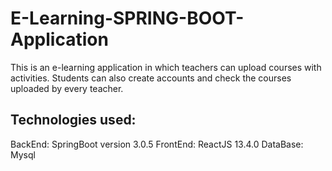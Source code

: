 # E-Learning-SPRING-BOOT-Application

This is an e-learning application in which teachers can upload courses with activities. 
Students can also create accounts and check the courses uploaded by every teacher.

## Technologies used:
BackEnd: SpringBoot version 3.0.5
FrontEnd: ReactJS 13.4.0
DataBase: Mysql


